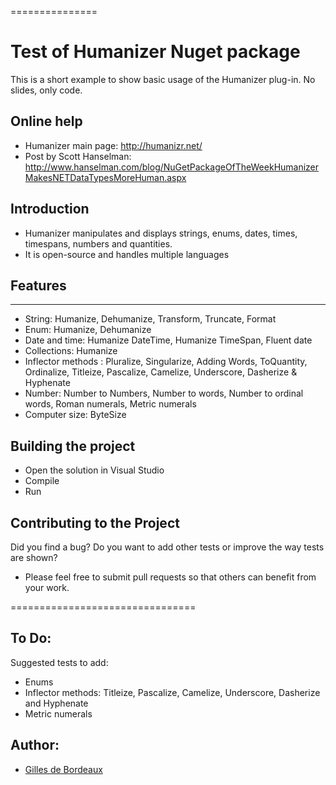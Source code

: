 ===============
# Test of Humanizer Nuget package
This is a short example to show basic usage of the Humanizer plug-in.
No slides, only code.

Online help
-----------
* Humanizer main page: http://humanizr.net/
* Post by Scott Hanselman: http://www.hanselman.com/blog/NuGetPackageOfTheWeekHumanizerMakesNETDataTypesMoreHuman.aspx

Introduction
------------
* Humanizer manipulates and displays strings, enums, dates, times, timespans, numbers and quantities.
* It is open-source and handles multiple languages

## Features 
------------
* String: Humanize, Dehumanize, Transform, Truncate, Format
* Enum: Humanize, Dehumanize
* Date and time: Humanize DateTime, Humanize TimeSpan, Fluent date
* Collections: Humanize
* Inflector methods : Pluralize, Singularize, Adding Words, ToQuantity, Ordinalize, Titleize, Pascalize, Camelize, Underscore, Dasherize & Hyphenate
* Number: Number to Numbers, Number to words, Number to ordinal words, Roman numerals, Metric numerals
* Computer size: ByteSize

Building the project
--------------------
* Open the solution in Visual Studio
* Compile
* Run

Contributing to the Project
--------------------------------
Did you find a bug? Do you want to add other tests or improve the way tests are shown?
* Please feel free to submit pull requests so that others can benefit from your work.

================================
## To Do:
Suggested tests to add:

- Enums
- Inflector methods: Titleize, Pascalize, Camelize, Underscore, Dasherize and Hyphenate
- Metric numerals

## Author:
- [Gilles de Bordeaux](mailto:gillesdebordeaux@hotmail.com)
